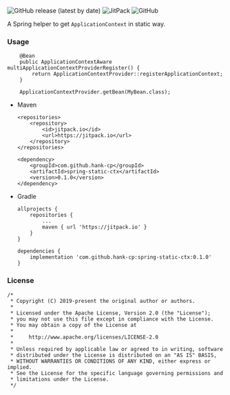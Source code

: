 ![GitHub release (latest by date)](https://img.shields.io/github/v/release/hank-cp/spring-static-ctx)
![JitPack](https://img.shields.io/jitpack/v/github/hank-cp/spring-static-ctx)
![GitHub](https://img.shields.io/github/license/hank-cp/spring-static-ctx)


A Spring helper to get `ApplicationContext` in static way.

### Usage
```
    @Bean
    public ApplicationContextAware multiApplicationContextProviderRegister() {
        return ApplicationContextProvider::registerApplicationContext;
    }

    ApplicationContextProvider.getBean(MyBean.class);
```

* Maven
    ```
    <repositories>
        <repository>
            <id>jitpack.io</id>
            <url>https://jitpack.io</url>
        </repository>
    </repositories>
     
    <dependency>
        <groupId>com.github.hank-cp</groupId>
        <artifactId>spring-static-ctx</artifactId>
        <version>0.1.0</version>
    </dependency>
    ```
* Gradle
    ```
    allprojects {
        repositories {
            ...
            maven { url 'https://jitpack.io' }
        }
    }
        
    dependencies {
        implementation 'com.github.hank-cp:spring-static-ctx:0.1.0'
    }
    ```

### License 

```
/*
 * Copyright (C) 2019-present the original author or authors.
 *
 * Licensed under the Apache License, Version 2.0 (the "License");
 * you may not use this file except in compliance with the License.
 * You may obtain a copy of the License at
 *
 *     http://www.apache.org/licenses/LICENSE-2.0
 *
 * Unless required by applicable law or agreed to in writing, software
 * distributed under the License is distributed on an "AS IS" BASIS,
 * WITHOUT WARRANTIES OR CONDITIONS OF ANY KIND, either express or implied.
 * See the License for the specific language governing permissions and
 * limitations under the License.
 */
```